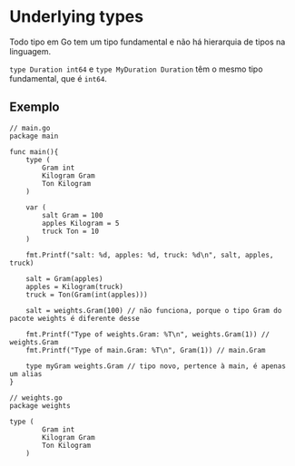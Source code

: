 # Underlying types

Todo tipo em Go tem um tipo fundamental e não há hierarquia de tipos na linguagem.

`type Duration int64` e `type MyDuration Duration` têm o mesmo tipo fundamental, que é `int64`.

## Exemplo

```golang
// main.go
package main

func main(){
    type (
        Gram int
        Kilogram Gram
        Ton Kilogram
    )

    var (
        salt Gram = 100
        apples Kilogram = 5
        truck Ton = 10
    )

    fmt.Printf("salt: %d, apples: %d, truck: %d\n", salt, apples, truck)

    salt = Gram(apples)
    apples = Kilogram(truck)
    truck = Ton(Gram(int(apples)))

    salt = weights.Gram(100) // não funciona, porque o tipo Gram do pacote weights é diferente desse

    fmt.Printf("Type of weights.Gram: %T\n", weights.Gram(1)) // weights.Gram
    fmt.Printf("Type of main.Gram: %T\n", Gram(1)) // main.Gram

    type myGram weights.Gram // tipo novo, pertence à main, é apenas um alias
}

// weights.go
package weights

type (
        Gram int
        Kilogram Gram
        Ton Kilogram
    )
```

